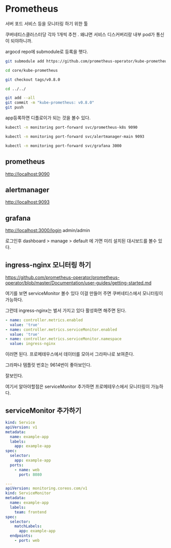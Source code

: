 # Prometheus

서버 포드 서비스 등을 모니터링 하기 위한 툴

쿠버네티스클러스터당 각자 1개씩 추천 . 왜냐면 서비스 디스커버리랑 내부 pod가 통신이 되야하니까.

argocd repo에 submodule로 등록을 햇다.

```sh
git submodule add https://github.com/prometheus-operator/kube-prometheus.git core/kube-prometheus

cd core/kube-prometheus

git checkout tags/v0.8.0

cd ../../

git add --all
git commit -m "kube-prometheus: v0.8.0"
git push
```

app등록하면 디플로이가 되는 것을 볼수 있다.

```sh
kubectl -n monitoring port-forward svc/prometheus-k8s 9090
```

```sh
kubectl -n monitoring port-forward svc/alertmanager-main 9093
```

```sh
kubectl -n monitoring port-forward svc/grafana 3000
```

## prometheus

[http://localhost:9090](http://localhost:9090)

## alertmanager

[http://localhost:9093](http://localhost:9093)

## grafana

[http://localhost:3000/login](http://localhost:3000/login) admin/admin

로그인후 dashboard &gt; manage &gt; default 에 가면 미리 설치된 대시보드를 볼수 있다.

## ingress-nginx 모니터링 하기

https://github.com/prometheus-operator/prometheus-operator/blob/master/Documentation/user-guides/getting-started.md

여기를 보면 serviceMonitor 볼수 있다 이걸 만들어 주면 쿠버네티스에서 모니터링이 가능하다.

그런데 ingress-nginx는 벌서 가지고 있다 활성화면 해주면 된다.

```yml
- name: controller.metrics.enabled
  value: 'true'
- name: controller.metrics.serviceMonitor.enabled
  value: 'true'
- name: controller.metrics.serviceMonitor.namespace
  value: ingress-nginx
```

이러면 된다. 프로메테우스에서 데이터를 모아서 그라파나로 보여준다.

그라파나 템플릿 번호는 9614번이 좋아보인다.

잘보인다.

여기서 알아야할점은 serviceMonitor 추가하면 프로메테우스에서 모니터링이 가능하다.

## serviceMonitor 추가하기

```yml
kind: Service
apiVersion: v1
metadata:
  name: example-app
  labels:
    app: example-app
spec:
  selector:
    app: example-app
  ports:
    - name: web
      port: 8080

---
apiVersion: monitoring.coreos.com/v1
kind: ServiceMonitor
metadata:
  name: example-app
  labels:
    team: frontend
spec:
  selector:
    matchLabels:
      app: example-app
  endpoints:
    - port: web
```
